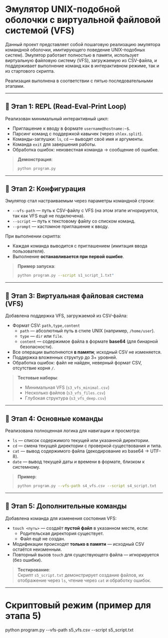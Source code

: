 # Эмулятор UNIX-подобной оболочки с виртуальной файловой системой (VFS)

Данный проект представляет собой пошаговую реализацию эмулятора командной оболочки, имитирующего поведение UNIX-подобных систем). Эмулятор работает полностью в памяти, использует виртуальную файловую систему (VFS), загружаемую из CSV-файла, и поддерживает выполнение команд как в интерактивном режиме, так и из стартового скрипта.

Реализация выполнена в соответствии с пятью последовательными этапами.

---

## 📌 Этап 1: REPL (Read-Eval-Print Loop)

Реализован минимальный интерактивный цикл:
- Приглашение к вводу в формате `username@hostname:~$`.
- Парсинг команд с поддержкой кавычек (через `shlex.split`).
- Команды-заглушки: `ls`, `cd` — выводят своё имя и аргументы.
- Команда `exit` для завершения работы.
- Обработка ошибок: неизвестная команда → сообщение об ошибке.

> **Демонстрация**:  
> ```bash
> python program.py
> ```

---

## 📌 Этап 2: Конфигурация

Эмулятор стал настраиваемым через параметры командной строки:
- `--vfs-path` — путь к CSV-файлу с VFS (на этом этапе игнорируется, так как VFS ещё не подключена).
- `--script` — путь к текстовому файлу со списком команд.
- `--prompt` — кастомное приглашение к вводу.

При выполнении скрипта:
- Каждая команда выводится с приглашением (имитация ввода пользователя).
- Выполнение **останавливается при первой ошибке**.

> **Пример запуска**:  
> ```bash
> python program.py --script s1_script_1.txt"
> ```

---

## 📌 Этап 3: Виртуальная файловая система (VFS)

Добавлена поддержка VFS, загружаемой из CSV-файла:
- Формат CSV: `path,type,content`
  - `path` — абсолютный путь в стиле UNIX (например, `/home/user`).
  - `type` — `dir` или `file`.
  - `content` — содержимое файла в формате **base64** (для бинарной безопасности).
- Все операции выполняются **в памяти**; исходный CSV не изменяется.
- Поддержка вложенных структур до 3+ уровней.
- Обработка ошибок: файл не найден, неверный формат CSV, отсутствие корня `/`.

> **Тестовые наборы**:
> - Минимальная VFS (`s3_vfs_minimal.csv`)
> - Несколько файлов (`s3_vfs_files.csv`)
> - Глубокая структура (`s3_vfs_deep.csv`)

---

## 📌 Этап 4: Основные команды

Реализована полноценная логика для навигации и просмотра:
- `ls` — список содержимого текущей или указанной директории.
- `cd` — смена текущей директории с проверкой существования и типа.
- `cat` — вывод содержимого файла (декодирование из base64 → UTF-8).
- `date` — вывод текущей даты и времени в формате, близком к системному.

> **Пример**:  
> ```bash
> python program.py --vfs-path s4_vfs.csv --script s4_script.txt
> ```

---

## 📌 Этап 5: Дополнительные команды

Добавлена команда для изменения состояния VFS:
- `touch <путь>` — создаёт **пустой файл** в указанном месте, если:
  - Родительская директория существует.
  - Файл ещё не создан.
- Модификации происходят **только в памяти** — исходный CSV остаётся неизменным.
- Повторный вызов `touch` для существующего файла — игнорируется (без ошибки).

> **Тестирование**:  
> Скрипт `s5_script.txt` демонстрирует создание файлов, их отображение через `ls`, чтение через `cat` и обработку ошибок.

---

# Скриптовый режим (пример для этапа 5)
python program.py --vfs-path s5_vfs.csv --script s5_script.txt

